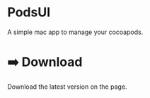 # PodsUI
 A simple mac app to manage your cocoapods.
 
# ➡️ Download

Download the latest version on the [](releases) page.

